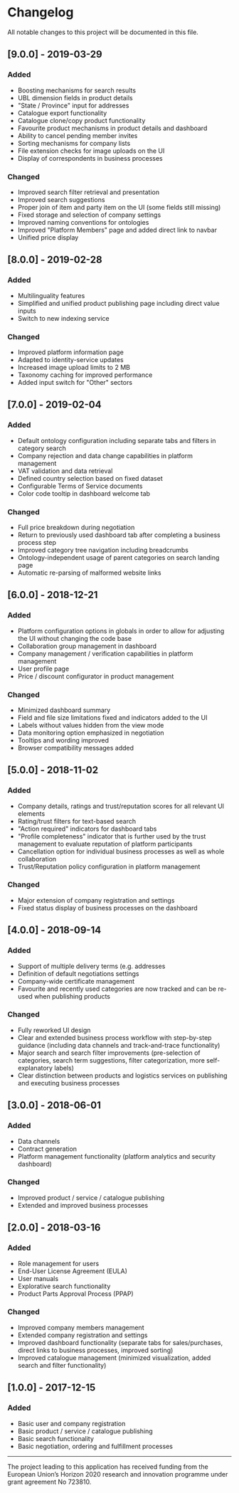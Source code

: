 # Changelog
All notable changes to this project will be documented in this file.

## [9.0.0] - 2019-03-29
### Added
- Boosting mechanisms for search results
- UBL dimension fields in product details
- "State / Province" input for addresses
- Catalogue export functionality
- Catalogue clone/copy product functionality
- Favourite product mechanisms in product details and dashboard
- Ability to cancel pending member invites
- Sorting mechanisms for company lists
- File extension checks for image uploads on the UI
- Display of correspondents in business processes

### Changed
- Improved search filter retrieval and presentation
- Improved search suggestions
- Proper join of item and party item on the UI (some fields still missing)
- Fixed storage and selection of company settings
- Improved naming conventions for ontologies
- Improved "Platform Members" page and added direct link to navbar
- Unified price display

## [8.0.0] - 2019-02-28
### Added
- Multilinguality features
- Simplified and unified product publishing page including direct value inputs
- Switch to new indexing service

### Changed
- Improved platform information page
- Adapted to identity-service updates
- Increased image upload limits to 2 MB
- Taxonomy caching for improved performance
- Added input switch for "Other" sectors

## [7.0.0] - 2019-02-04
### Added
- Default ontology configuration including separate tabs and filters in category search
- Company rejection and data change capabilities in platform management
- VAT validation and data retrieval
- Defined country selection based on fixed dataset
- Configurable Terms of Service documents
- Color code tooltip in dashboard welcome tab

### Changed
- Full price breakdown during negotiation
- Return to previously used dashboard tab after completing a business process step
- Improved category tree navigation including breadcrumbs
- Ontology-independent usage of parent categories on search landing page
- Automatic re-parsing of malformed website links

## [6.0.0] - 2018-12-21
### Added
- Platform configuration options in globals in order to allow for adjusting the UI without changing the code base
- Collaboration group management in dashboard
- Company management / verification capabilities in platform management
- User profile page
- Price / discount configurator in product management

### Changed
- Minimized dashboard summary
- Field and file size limitations fixed and indicators added to the UI
- Labels without values hidden from the view mode
- Data monitoring option emphasized in negotiation
- Tooltips and wording improved
- Browser compatibility messages added

## [5.0.0] - 2018-11-02
### Added
- Company details, ratings and trust/reputation scores for all relevant UI elements
- Rating/trust filters for text-based search
- "Action required" indicators for dashboard tabs
- "Profile completeness" indicator that is further used by the trust management to evaluate reputation of platform participants
- Cancellation option for individual business processes as well as whole collaboration
- Trust/Reputation policy configuration in platform management

### Changed
- Major extension of company registration and settings
- Fixed status display of business processes on the dashboard

## [4.0.0] - 2018-09-14
### Added
- Support of multiple delivery terms (e.g. addresses
- Definition of default negotiations settings
- Company-wide certificate management
- Favourite and recently used categories are now tracked and can be re-used when publishing products

### Changed
- Fully reworked UI design
- Clear and extended business process workflow with step-by-step guidance (including data channels and track-and-trace functionality)
- Major search and search filter improvements (pre-selection of categories, search term suggestions, filter categorization, more self-explanatory labels)
- Clear distinction between products and logistics services on publishing and executing business processes

## [3.0.0] - 2018-06-01
### Added
- Data channels
- Contract generation
- Platform management functionality (platform analytics and security dashboard)

### Changed
- Improved product / service / catalogue publishing
- Extended and improved business processes

## [2.0.0] - 2018-03-16
### Added
- Role management for users
- End-User License Agreement (EULA)
- User manuals
- Explorative search functionality
- Product Parts Approval Process (PPAP)

### Changed
- Improved company members management
- Extended company registration and settings
- Improved dashboard functionality (separate tabs for sales/purchases, direct links to business processes, improved sorting)
- Improved catalogue management (minimized visualization, added search and filter functionality)

## [1.0.0] - 2017-12-15
### Added
- Basic user and company registration
- Basic product / service / catalogue publishing
- Basic search functionality
- Basic negotiation, ordering and fulfillment processes

 ---
The project leading to this application has received funding from the European Union’s Horizon 2020 research and innovation programme under grant agreement No 723810.
